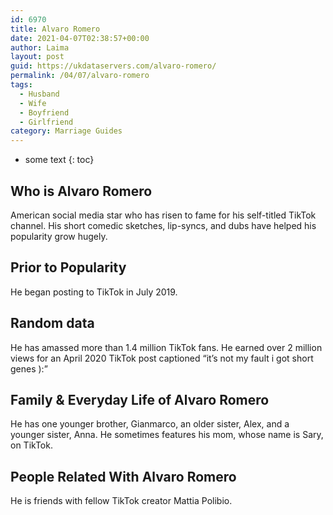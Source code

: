 ```yaml
---
id: 6970
title: Alvaro Romero
date: 2021-04-07T02:38:57+00:00
author: Laima
layout: post
guid: https://ukdataservers.com/alvaro-romero/
permalink: /04/07/alvaro-romero
tags:
  - Husband
  - Wife
  - Boyfriend
  - Girlfriend
category: Marriage Guides
---
```


* some text
{: toc}


## Who is Alvaro Romero
                  
                  
                  
American social media star who has risen to fame for his self-titled TikTok channel. His short comedic sketches, lip-syncs, and dubs have helped his popularity grow hugely.
                  
              
            
              
            
                
                
                
## Prior to Popularity
                  
                  
                  
He began posting to TikTok in July 2019.
                  
              
            
              
            
                
                
                
## Random data
                  
                  
                  
He has amassed more than 1.4 million TikTok fans. He earned over 2 million views for an April 2020 TikTok post captioned &#8220;it&#8217;s not my fault i got short genes ):&#8221; 
                  
              
            
              
            
                
                
                
## Family & Everyday Life of Alvaro Romero
                  
                  
                  
He has one younger brother, Gianmarco, an older sister, Alex, and a younger sister, Anna. He sometimes features his mom, whose name is Sary, on TikTok. 
                  
              
            
              
            
                
                
                
## People Related With Alvaro Romero
                  
                  
                  
He is friends with fellow TikTok creator Mattia Polibio. 
                  
              
            
              
            
                
              
            
              
              
            
            
              
            
          
          
          